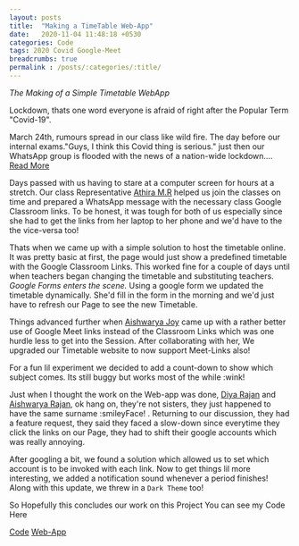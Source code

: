 ```yaml
---
layout: posts
title:  "Making a TimeTable Web-App"
date:   2020-11-04 11:48:18 +0530
categories: Code
tags: 2020 Covid Google-Meet
breadcrumbs: true
permalink : /posts/:categories/:title/
---
```

_The Making of a Simple Timetable WebApp_

Lockdown, thats one word everyone is afraid of right after the Popular Term "Covid-19".

March 24th, rumours spread in our class like wild fire. The day before our internal exams."Guys, I think this Covid thing is serious." just then our WhatsApp group is flooded with the news of a nation-wide lockdown.... [Read More](/posts/experiences/day-before-lockdown/)

Days passed with us having to stare at a computer screen for hours at a stretch. Our class Representative <a class="htag" title="Thira" href="#">Athira M.R</a> helped us join the classes on time and prepared a WhatsApp message with the necessary class Google Classroom links. To be honest, it was tough for both of us especially since she had to get the links from her laptop to her phone and we'd have to the the vice-versa too! 

Thats when we came up with a simple solution to host the timetable online. It was pretty basic at first, the page would just show a predefined timetable with the Google Classroom Links. This worked fine for a couple of days until when teachers began changing the timetable and substituting teachers. _Google Forms enters the scene._ Using a google form we updated the timetable dynamically. She'd fill in the form in the morning and we'd just have to refresh our Page to see the new Timetable.

Things advanced further when <a class="htag" title="Aishu" target="_blank" href="http://aishwaryajoyy.c1.biz/">Aishwarya Joy</a> came up with a rather better use of Google Meet links instead of the Classroom Links which was one hurdle less to get into the Session. After collaborating with her, We upgraded our Timetable website to now support Meet-Links also!

For a fun lil experiment we decided to add a count-down to show which subject comes. Its still buggy but works most of the while :wink!

Just when I thought the work on the Web-app was done, <a class="htag" title="Diya" target="_blank" href="#">Diya Rajan</a> and <a class="htag" title="Aishu" target="_blank" href="#">Aishwarya Rajan</a>, ok hang on, they're not sisters, they just happened to have the same surname :smileyFace! . Returning to our discussion, they had a feature request, they said they faced a slow-down since everytime they click the links on our Page, they had to shift their google accounts which was really annoying.

After googling a bit, we found a solution which allowed us to set which account is to be invoked with each link. Now to get things lil more interesting, we added a notification sound whenever a period finishes! Along with this update, we threw in a `Dark Theme` too!

So Hopefully this concludes our work on this Project
You can see my Code Here 
<div class="text-right">
    <a href="https://github.com/elvistony/time-table/" target="_blank" class="btn--danger btn">Code</a>
    <a href="https://elvistony.github.io/time-table/" target="_blank" class="btn--warning btn">Web-App</a>
</div>
